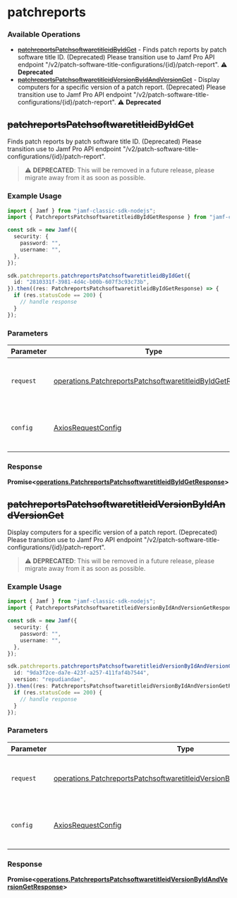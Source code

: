 # patchreports

### Available Operations

* [~~patchreportsPatchsoftwaretitleidByIdGet~~](#patchreportspatchsoftwaretitleidbyidget) - Finds patch reports by patch software title ID. (Deprecated) Please transition use to Jamf Pro API endpoint "/v2/patch-software-title-configurations/{id}/patch-report". :warning: **Deprecated**
* [~~patchreportsPatchsoftwaretitleidVersionByIdAndVersionGet~~](#patchreportspatchsoftwaretitleidversionbyidandversionget) - Display computers for a specific version of a patch report. (Deprecated) Please transition use to Jamf Pro API endpoint "/v2/patch-software-title-configurations/{id}/patch-report". :warning: **Deprecated**

## ~~patchreportsPatchsoftwaretitleidByIdGet~~

Finds patch reports by patch software title ID. (Deprecated) Please transition use to Jamf Pro API endpoint "/v2/patch-software-title-configurations/{id}/patch-report".

> :warning: **DEPRECATED**: This will be removed in a future release, please migrate away from it as soon as possible.

### Example Usage

```typescript
import { Jamf } from "jamf-classic-sdk-nodejs";
import { PatchreportsPatchsoftwaretitleidByIdGetResponse } from "jamf-classic-sdk-nodejs/dist/sdk/models/operations";

const sdk = new Jamf({
  security: {
    password: "",
    username: "",
  },
});

sdk.patchreports.patchreportsPatchsoftwaretitleidByIdGet({
  id: "2810331f-3981-4d4c-b00b-607f3c93c73b",
}).then((res: PatchreportsPatchsoftwaretitleidByIdGetResponse) => {
  if (res.statusCode == 200) {
    // handle response
  }
});
```

### Parameters

| Parameter                                                                                                                              | Type                                                                                                                                   | Required                                                                                                                               | Description                                                                                                                            |
| -------------------------------------------------------------------------------------------------------------------------------------- | -------------------------------------------------------------------------------------------------------------------------------------- | -------------------------------------------------------------------------------------------------------------------------------------- | -------------------------------------------------------------------------------------------------------------------------------------- |
| `request`                                                                                                                              | [operations.PatchreportsPatchsoftwaretitleidByIdGetRequest](../../models/operations/patchreportspatchsoftwaretitleidbyidgetrequest.md) | :heavy_check_mark:                                                                                                                     | The request object to use for the request.                                                                                             |
| `config`                                                                                                                               | [AxiosRequestConfig](https://axios-http.com/docs/req_config)                                                                           | :heavy_minus_sign:                                                                                                                     | Available config options for making requests.                                                                                          |


### Response

**Promise<[operations.PatchreportsPatchsoftwaretitleidByIdGetResponse](../../models/operations/patchreportspatchsoftwaretitleidbyidgetresponse.md)>**


## ~~patchreportsPatchsoftwaretitleidVersionByIdAndVersionGet~~

Display computers for a specific version of a patch report. (Deprecated) Please transition use to Jamf Pro API endpoint "/v2/patch-software-title-configurations/{id}/patch-report".

> :warning: **DEPRECATED**: This will be removed in a future release, please migrate away from it as soon as possible.

### Example Usage

```typescript
import { Jamf } from "jamf-classic-sdk-nodejs";
import { PatchreportsPatchsoftwaretitleidVersionByIdAndVersionGetResponse } from "jamf-classic-sdk-nodejs/dist/sdk/models/operations";

const sdk = new Jamf({
  security: {
    password: "",
    username: "",
  },
});

sdk.patchreports.patchreportsPatchsoftwaretitleidVersionByIdAndVersionGet({
  id: "9da3f2ce-da7e-423f-a257-411faf4b7544",
  version: "repudiandae",
}).then((res: PatchreportsPatchsoftwaretitleidVersionByIdAndVersionGetResponse) => {
  if (res.statusCode == 200) {
    // handle response
  }
});
```

### Parameters

| Parameter                                                                                                                                                                | Type                                                                                                                                                                     | Required                                                                                                                                                                 | Description                                                                                                                                                              |
| ------------------------------------------------------------------------------------------------------------------------------------------------------------------------ | ------------------------------------------------------------------------------------------------------------------------------------------------------------------------ | ------------------------------------------------------------------------------------------------------------------------------------------------------------------------ | ------------------------------------------------------------------------------------------------------------------------------------------------------------------------ |
| `request`                                                                                                                                                                | [operations.PatchreportsPatchsoftwaretitleidVersionByIdAndVersionGetRequest](../../models/operations/patchreportspatchsoftwaretitleidversionbyidandversiongetrequest.md) | :heavy_check_mark:                                                                                                                                                       | The request object to use for the request.                                                                                                                               |
| `config`                                                                                                                                                                 | [AxiosRequestConfig](https://axios-http.com/docs/req_config)                                                                                                             | :heavy_minus_sign:                                                                                                                                                       | Available config options for making requests.                                                                                                                            |


### Response

**Promise<[operations.PatchreportsPatchsoftwaretitleidVersionByIdAndVersionGetResponse](../../models/operations/patchreportspatchsoftwaretitleidversionbyidandversiongetresponse.md)>**

